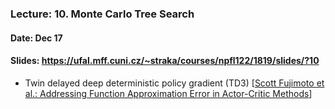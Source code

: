 ### Lecture: 10. Monte Carlo Tree Search
#### Date: Dec 17
#### Slides: https://ufal.mff.cuni.cz/~straka/courses/npfl122/1819/slides/?10

- Twin delayed deep deterministic policy gradient (TD3) [[Scott Fujimoto et al.: Addressing Function Approximation Error in Actor-Critic Methods](https://arxiv.org/abs/1802.09477)]
